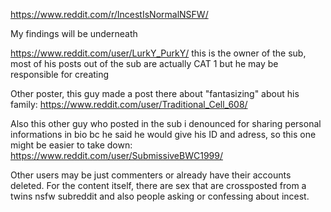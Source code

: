 https://www.reddit.com/r/IncestIsNormalNSFW/

My findings will be underneath

https://www.reddit.com/user/LurkY_PurkY/ this is the owner of the sub, most of his posts out of the sub are actually CAT 1 but he may be responsible for creating

Other poster, this guy made a post there about "fantasizing" about his family: https://www.reddit.com/user/Traditional_Cell_608/

Also this other guy who posted in the sub i denounced for sharing personal informations in bio bc he said he would give his ID and adress, so this one might be easier to take down: https://www.reddit.com/user/SubmissiveBWC1999/

Other users may be just commenters or already have their accounts deleted.
For the content itself, there are sex that are crossposted from a twins nsfw subreddit and also people asking or confessing about incest.